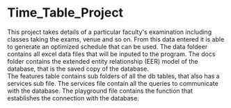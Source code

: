 # Time_Table_Project
This project takes details of a particular faculty's examination including classes taking the exams, venue and so on. From this data entered it is able to generate an optimized schedule that can be used.
The data foldeer contains all excel data files that will be inputed to the program. The docs folder contains the extended entity relationship (EER) model of the database, that is the saved copy of the database.  
The features table contains sub folders of all the db tables, that also has a services sub file. The services file contain all the queries to communicate with the database.
The playground file contains the function that establishes the connection with the database.
